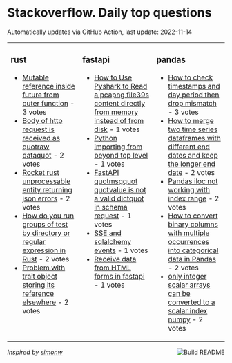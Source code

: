 # Stackoverflow. Daily top questions 

Automatically updates via GitHub Action, last update: <!-- date starts -->2022-11-14<!-- date ends -->


<table><tr><td valign="top" width="33%">

### rust
<!-- rust starts -->
* [Mutable reference inside future from outer function](https://stackoverflow.com/questions/74423128/mutable-reference-inside-future-from-outer-function) - 3 votes
* [Body of http request is received as quotraw dataquot](https://stackoverflow.com/questions/74436552/body-of-http-request-is-received-as-raw-data) - 2 votes
* [Rocket rust unprocessable entity returning json errors](https://stackoverflow.com/questions/74423528/rocket-rust-unprocessable-entity-returning-json-errors) - 2 votes
* [How do you run groups of test by directory or regular expression in Rust](https://stackoverflow.com/questions/74421681/how-do-you-run-groups-of-test-by-directory-or-regular-expression-in-rust) - 2 votes
* [Problem with trait object storing its reference elsewhere](https://stackoverflow.com/questions/74419659/problem-with-trait-object-storing-its-reference-elsewhere) - 2 votes
<!-- rust ends -->
</td><td valign="top" width="34%">


### fastapi
<!-- fastapi starts -->
* [How to Use Pyshark to Read a pcapng file39s content directly from memory instead of from disk](https://stackoverflow.com/questions/74417838/how-to-use-pyshark-to-read-a-pcapng-files-content-directly-from-memory-instead) - 1 votes
* [Python importing from beyond top level](https://stackoverflow.com/questions/74430146/python-importing-from-beyond-top-level) - 1 votes
* [FastAPI  quotmsgquot quotvalue is not a valid dictquot in schema request](https://stackoverflow.com/questions/74426590/fastapi-msg-value-is-not-a-valid-dict-in-schema-request) - 1 votes
* [SSE and sqlalchemy events](https://stackoverflow.com/questions/74420196/sse-and-sqlalchemy-events) - 1 votes
* [Receive data from HTML forms in fastapi](https://stackoverflow.com/questions/74418611/receive-data-from-html-forms-in-fastapi) - 1 votes
<!-- fastapi ends -->
</td><td valign="top" width="34%">


### pandas
<!-- pandas starts -->
* [How to check timestamps and day period then drop mismatch](https://stackoverflow.com/questions/74418107/how-to-check-timestamps-and-day-period-then-drop-mismatch) - 3 votes
* [How to merge two time series dataframes with different end dates and keep the longer end date](https://stackoverflow.com/questions/74425097/how-to-merge-two-time-series-dataframes-with-different-end-dates-and-keep-the-lo) - 2 votes
* [Pandas iloc not working with index range](https://stackoverflow.com/questions/74421793/pandas-iloc-not-working-with-index-range) - 2 votes
* [How to convert binary columns with multiple occurrences into categorical data in Pandas](https://stackoverflow.com/questions/74417556/how-to-convert-binary-columns-with-multiple-occurrences-into-categorical-data-in) - 2 votes
* [only integer scalar arrays can be converted to a scalar index numpy](https://stackoverflow.com/questions/74435359/only-integer-scalar-arrays-can-be-converted-to-a-scalar-index-numpy) - 2 votes
<!-- pandas ends -->
</td></tr></table>

<a href="https://github.com/hp0404/hp0404/actions"><img src="https://github.com/hp0404/hp0404/workflows/Build%20README/badge.svg" align="right" alt="Build README"></a> <p>*Inspired by  [simonw](https://github.com/simonw/simonw)*</p>
